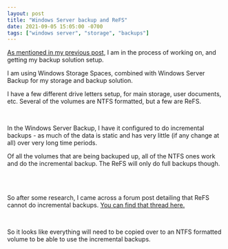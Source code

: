 ```yaml
---
layout: post
title: "Windows Server backup and ReFS"
date: 2021-09-05 15:05:00 -0700
tags: ["windows server", "storage", "backups"]
---
```


[As mentioned in my previous post,](/2021/09/03/CheckYourBackups.html) I am in the process of working on, and getting my backup solution setup.

I am using Windows Storage Spaces, combined with Windows Server Backup for my storage and backup solution.

I have a few different drive letters setup, for main storage, user documents, etc. Several of the volumes are NTFS formatted, but a few are ReFS.

<br />

In the Windows Server Backup, I have it configured to do incremental backups - as much of the data is static and has very little (if any change at all) over very long time periods.

Of all the volumes that are being backuped up, all of the NTFS ones work and do the incremental backup. The ReFS will only do full backups though.

<br /><br />

So after some research, I came across a forum post detailing that ReFS cannot do incremental backups. [You can find that thread here.](https://social.technet.microsoft.com/Forums/windows/en-US/78dcb5ba-5b68-4d35-be0d-bd64d768be8a/windows-server-backup-incremental-backup-not-working)

<br />

So it looks like everything will need to be copied over to an NTFS formatted volume to be able to use the incremental backups.